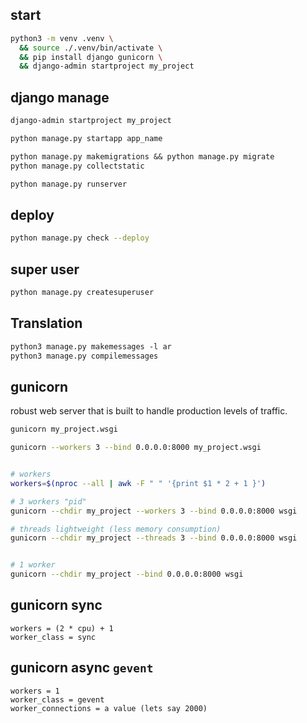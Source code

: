 ## start
```sh
python3 -m venv .venv \
  && source ./.venv/bin/activate \
  && pip install django gunicorn \
  && django-admin startproject my_project
```


## django manage
```txt
django-admin startproject my_project

python manage.py startapp app_name

python manage.py makemigrations && python manage.py migrate
python manage.py collectstatic

python manage.py runserver
```


## deploy
```bash
python manage.py check --deploy
```


## super user
```txt
python manage.py createsuperuser
```


## Translation
```txt
python3 manage.py makemessages -l ar
python3 manage.py compilemessages
```


## gunicorn
robust web server that is built to handle production levels of traffic.
```bash
gunicorn my_project.wsgi

gunicorn --workers 3 --bind 0.0.0.0:8000 my_project.wsgi


# workers
workers=$(nproc --all | awk -F " " '{print $1 * 2 + 1 }')

# 3 workers "pid"
gunicorn --chdir my_project --workers 3 --bind 0.0.0.0:8000 wsgi

# threads lightweight (less memory consumption)
gunicorn --chdir my_project --threads 3 --bind 0.0.0.0:8000 wsgi


# 1 worker
gunicorn --chdir my_project --bind 0.0.0.0:8000 wsgi
```


## gunicorn sync
```text
workers = (2 * cpu) + 1
worker_class = sync
```

## gunicorn async `gevent`
```text
workers = 1
worker_class = gevent
worker_connections = a value (lets say 2000)
```
